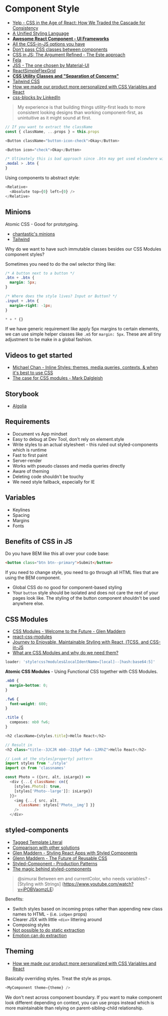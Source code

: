 # Component Style

* [Yelp - CSS in the Age of React: How We Traded the Cascade for Consistency](https://engineeringblog.yelp.com/2018/03/css-in-the-age-of-react.html)
* [A Unified Styling Language](https://medium.com/seek-blog/a-unified-styling-language-d0c208de2660)
* [**Awesome React Component - UI Frameworks**](https://github.com/brillout/awesome-react-components#ui-frameworks)
* [All the CSS-in-JS options you have](https://github.com/MicheleBertoli/css-in-js)
* [Don’t pass CSS classes between components](https://brigade.engineering/don-t-pass-css-classes-between-components-e9f7ab192785#.f82zjt3f4)
* [CSS in JS: The Argument Refined - The Este approach](https://medium.com/@steida/css-in-js-the-argument-refined-471c7eb83955#.j96f9jrws)
* [Fela](http://fela.js.org/)
* [JSS - The one chosen by Material-UI](http://cssinjs.org/?v=v6.5.0)
* [ReactSimpleFlexGrid](https://github.com/abraztsov/ReactSimpleFlexGrid)
* [**CSS Utility Classes and "Separation of Concerns"**](https://adamwathan.me/css-utility-classes-and-separation-of-concerns/)
* [Tailwind CSS](https://tailwindcss.com/)
* [How we made our product more personalized with CSS Variables and React](https://medium.com/geckoboard-under-the-hood/how-we-made-our-product-more-personalized-with-css-variables-and-react-b29298fde608)
* [css-blocks by LinkedIn](https://css-blocks.com/)

> My experience is that building things utility-first leads to more consistent looking designs than working component-first, as unintuitive as it might sound at first.

```js
// If you want to extract the className
const { className, ...props } = this.props
```

```js
<Button className="button-icon-check">Okay</Button>

<Button icon="check">Okay</Button>
```

```css
/* Ultimately this is bad approach since .btn may get used elsewhere without the .modal context */
.modal > .btn {
}
```

Using components to abstract style:

```js
<Relative>
  <Absolute top={0} left={0} />
</Relative>
```

## Minions

Atomic CSS - Good for prototyping.

* [chantastic's minions](https://github.com/chantastic/minions.css)
* [Tailwind](https://tailwindcss.com/docs/what-is-tailwind/)

Why do we want to have such immutable classes besides our CSS Modules component styles?

Sometimes you need to do the owl selector thing like:

```css
/* A button next to a button */
.btn + .btn {
  margin: 5px;
}

/* Where does the style lives? Input or Button? */
.input + .btn {
  margin-right: -1px;
}

* + * {}
```

If we have generic requirement like apply 5px margins to certain elements, we can use simple helper classes like `.m5` for `margin: 5px`. These are all tiny adjustment to be make in a global fashion.

## Videos to get started

* [Michael Chan - Inline Styles: themes, media queries, contexts, & when it's best to use CSS](https://www.youtube.com/watch?v=ERB1TJBn32c)
* [The case for CSS modules - Mark Dalgleish](https://www.youtube.com/watch?v=zR1lOuyQEt8)

## Storybook

* [Algolia](https://community.algolia.com/instantsearch.js/react/storybook)

## Requirements

* Document vs App mindset
* Easy to debug at Dev Tool, don't rely on element.style
* Write styles to an actual stylesheet - this ruled out styled-components which is runtime
* Fast to first paint
* Server-render
* Works with pseudo classes and media queries directly
* Aware of theming
* Deleting code shouldn't be touchy
* We need style fallback, especially for IE

## Variables

* Keylines
* Spacing
* Margins
* Fonts

## Benefits of CSS in JS

Do you have BEM like this all over your code base:

```html
<button class="btn btn--primary">Submit</button>
```

If you need to change style, you need to go through all HTML files that are using the BEM component.

* Global CSS do no good for component-based styling
* Your `button` style should be isolated and does not care the rest of your pages look like. The styling of the button component shouldn't be used anywhere else.

## CSS Modules

* [CSS Modules - Welcome to the Future - Glen Maddern](https://glenmaddern.com/articles/css-modules)
* [react-css-modules](https://github.com/gajus/react-css-modules)
* [Journey to Enjoyable, Maintainable Styling with React, ITCSS, and CSS-in-JS](https://medium.com/maintainable-react-apps/journey-to-enjoyable-maintainable-styling-with-react-itcss-and-css-in-js-632cfa9c70d6#.up1dm9wh1)
* [What are CSS Modules and why do we need them?](https://css-tricks.com/css-modules-part-1-need/)

```js
loader: 'style!css?modules&localIdentName=[local]--[hash:base64:5]'
```

**Atomic CSS Modules** - Using Functional CSS together with CSS Modules.

```css
.mb0 {
  margin-bottom: 0;
}

.fw6 {
  font-weight: 600;
}

.title {
  composes: mb0 fw6;
}
```

```js
<h2 className={styles.title}>Hello React</h2>

// Result in
<h2 class="title--3JCJR mb0--21SyP fw6--1JRhZ">Hello React</h2>
```

```js
// Look at the styles[property] pattern
import styles from './style'
import cn from 'classnames'

const Photo = ({src, alt, isLarge}) =>
  <div {...{ className: cn({
    [styles.Photo]: true,
    [styles['Photo--large']]: isLarge})
  }}>
    <img {...{ src, alt,
      className: styles['Photo__img'] }}
    />
  </div>
```

## styled-components

* [Tagged Template Literal](http://exploringjs.com/es6/ch_template-literals.html)
* [Comparison with other solutions](https://github.com/styled-components/comparison)
* [Glen Maddern - Styling React Apps with Styled Components](https://www.youtube.com/watch?v=qu4U7lwZTRI)
* [Glenn Maddern - The Future of Reusable CSS](https://www.youtube.com/watch?v=XR6eM_5pAb0)
* [Styled-Component - Production Patterns](https://medium.com/@jamiedixon/styled-components-production-patterns-c22e24b1d896#.f0rayh3o3)
* [The magic behind styled-components](https://mxstbr.blog/2016/11/styled-components-magic-explained/)

> @simurai Between em and currentColor, who needs variables? - [Styling with Strings]
(https://www.youtube.com/watch?v=jPOBVaomzLE)

Benefits:

* Switch styles based on incoming props rather than appending new class names to HTML - (i.e. `isOpen` props)
* Clearer JSX with little `<div>` littering around
* Composing styles
* [Not possible to do static extraction](https://github.com/styled-components/styled-components/issues/1056)
* [Emotion can do extraction](https://github.com/emotion-js/emotion)

## Theming

* [How we made our product more personalized with CSS Variables and React](https://medium.com/geckoboard-under-the-hood/how-we-made-our-product-more-personalized-with-css-variables-and-react-b29298fde608)

Basically overriding styles. Treat the style as props.

```js
<MyComponent theme={theme} />
```

We don't nest across component boundary. If you want to make component look different depending on context, you can use props instead which is more maintainable than relying on parent-sibling-child relationship.

